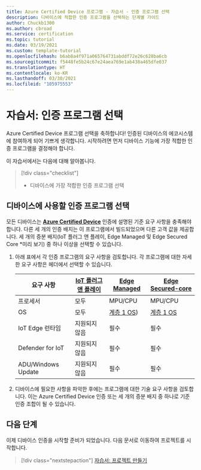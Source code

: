 ```yaml
---
title: Azure Certified Device 프로그램 - 자습서 - 인증 프로그램 선택
description: 디바이스에 적합한 인증 프로그램을 선택하는 단계별 가이드
author: Chuckb1300
ms.author: cbroad
ms.service: certification
ms.topic: tutorial
ms.date: 03/19/2021
ms.custom: template-tutorial
ms.openlocfilehash: b6ab8a4f971a065764731abddf72e26c628ba6cb
ms.sourcegitcommit: f5448fe5b24c67e24aea769e1ab438a465dfe037
ms.translationtype: HT
ms.contentlocale: ko-KR
ms.lasthandoff: 03/30/2021
ms.locfileid: "105975553"
---
```

# <a name="tutorial-select-your-certification-program"></a>자습서: 인증 프로그램 선택

Azure Certified Device 프로그램 선택을 축하합니다! 인증된 디바이스의 에코시스템에 참여하게 되어 기쁘게 생각합니다. 시작하려면 먼저 디바이스 기능에 가장 적합한 인증 프로그램을 결정해야 합니다.

이 자습서에서는 다음에 대해 알아봅니다.

> [!div class="checklist"]
> * 디바이스에 가장 적합한 인증 프로그램 선택

## <a name="selecting-a-certification-program-for-your-device"></a>디바이스에 사용할 인증 프로그램 선택

모든 디바이스는 [**Azure Certified Device**](./program-requirements-azure-certified-device.md) 인증에 설명된 기준 요구 사항을 충족해야 합니다. 다른 세 개의 인증 배지는 이 프로그램에서 빌드되었으며 다른 고객 값을 제공합니다. 세 개의 증분 배지(IoT 플러그 앤 플레이, Edge Managed 및 Edge Secured Core *미리 보기) 중 하나 이상을 선택할 수 있습니다.

1. 아래 표에서 각 인증 프로그램의 요구 사항을 검토합니다. 각 프로그램에 대한 자세한 요구 사항은 헤더에서 선택할 수 있습니다.

    |요구 사항|[IoT 플러그 앤 플레이](./program-requirements-edge-secured-core.md)|[Edge Managed](./program-requirements-edge-managed.md)|[Edge Secured-core](./program-requirements-edge-secured-core.md)|
    ---|---|---|---
    | 프로세서 | 모두|MPU/CPU|MPU/CPU|
    | OS | 모두|[계층 1 OS](../iot-edge/support.md?view=iotedge-2018-06&preserve-view=true))|[계층 1 OS](../iot-edge/support.md?view=iotedge-2018-06&preserve-view=true)|
    | IoT Edge 런타임 | 지원되지 않음 |필수|필수|
    | Defender for IoT | 지원되지 않음|필수|필수|
    | ADU/Windows Update | 지원되지 않음|필수|필수|

1. 디바이스에 필요한 사항을 파악한 후에는 프로그램에 대한 기술 요구 사항을 검토합니다. 이는 Azure Certified Device 인증 또는 세 개의 증분 배지 중 하나로 기준 인증 조합이 될 수 있습니다. 

## <a name="next-steps"></a>다음 단계

이제 디바이스 인증을 시작할 준비가 되었습니다. 다음 문서로 이동하여 프로젝트를 시작합니다.
> [!div class="nextstepaction"]
>[자습서: 프로젝트 만들기](tutorial-01-creating-your-project.md)
